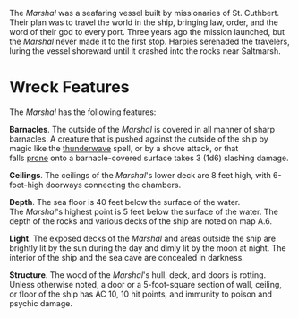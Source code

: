 

The _Marshal_ was a seafaring vessel built by missionaries of St. Cuthbert. Their plan was to travel the world in the ship, bringing law, order, and the word of their god to every port. Three years ago the mission launched, but the _Marshal_ never made it to the first stop. Harpies serenaded the travelers, luring the vessel shoreward until it crashed into the rocks near Saltmarsh.

# Wreck Features

The _Marshal_ has the following features:

**Barnacles**. The outside of the _Marshal_ is covered in all manner of sharp barnacles. A creature that is pushed against the outside of the ship by magic like the [thunderwave](https://5e.tools/spells.html#thunderwave_phb) spell, or by a shove attack, or that falls [prone](https://5e.tools/conditionsdiseases.html#prone_phb) onto a barnacle-covered surface takes 3 (1d6) slashing damage.

**Ceilings**. The ceilings of the _Marshal_'s lower deck are 8 feet high, with 6-foot-high doorways connecting the chambers.

**Depth**. The sea floor is 40 feet below the surface of the water. The _Marshal_'s highest point is 5 feet below the surface of the water. The depth of the rocks and various decks of the ship are noted on map A.6.

**Light**. The exposed decks of the _Marshal_ and areas outside the ship are brightly lit by the sun during the day and dimly lit by the moon at night. The interior of the ship and the sea cave are concealed in darkness.

**Structure**. The wood of the _Marshal_'s hull, deck, and doors is rotting. Unless otherwise noted, a door or a 5-foot-square section of wall, ceiling, or floor of the ship has AC 10, 10 hit points, and immunity to poison and psychic damage.